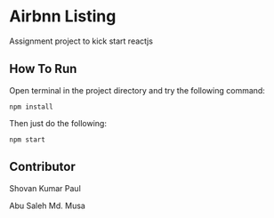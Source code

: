 Airbnn Listing
==================

Assignment project to kick start reactjs

How To Run
----------

Open terminal in the project directory and try the following command:

`npm install`

Then just do the following:

`npm start`

Contributor
------------

Shovan Kumar Paul

Abu Saleh Md. Musa